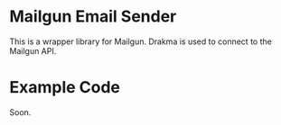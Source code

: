 Mailgun Email Sender
====================

This is a wrapper library for Mailgun. Drakma is used to connect to the Mailgun API.


Example Code
============

Soon.
